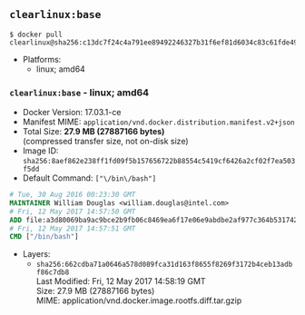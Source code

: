 ## `clearlinux:base`

```console
$ docker pull clearlinux@sha256:c13dc7f24c4a791ee89492246327b31f6ef81d6034c83c61fde49f1ea2d9b8f3
```

-	Platforms:
	-	linux; amd64

### `clearlinux:base` - linux; amd64

-	Docker Version: 17.03.1-ce
-	Manifest MIME: `application/vnd.docker.distribution.manifest.v2+json`
-	Total Size: **27.9 MB (27887166 bytes)**  
	(compressed transfer size, not on-disk size)
-	Image ID: `sha256:8aef862e238ff1fd09f5b157656722b88554c5419cf6426a2cf02f7ea503f5dd`
-	Default Command: `["\/bin\/bash"]`

```dockerfile
# Tue, 30 Aug 2016 00:23:30 GMT
MAINTAINER William Douglas <william.douglas@intel.com>
# Fri, 12 May 2017 14:57:50 GMT
ADD file:a3d80069ba9ac9bce2b9fb06c8469ea6f17e06e9abdbe2af977c364b531742ba in / 
# Fri, 12 May 2017 14:57:51 GMT
CMD ["/bin/bash"]
```

-	Layers:
	-	`sha256:662cdba71a0646a578d089fca31d163f8655f8269f3172b4ceb13adbf86c7db8`  
		Last Modified: Fri, 12 May 2017 14:58:19 GMT  
		Size: 27.9 MB (27887166 bytes)  
		MIME: application/vnd.docker.image.rootfs.diff.tar.gzip
